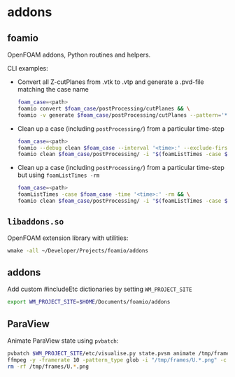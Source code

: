 # addons
## foamio
OpenFOAM addons, Python routines and helpers.

CLI examples:
- Convert all Z-cutPlanes from .vtk to .vtp and generate a .pvd-file matching the 
case name
    ```sh
    foam_case=<path>
    foamio convert $foam_case/postProcessing/cutPlanes && \
    foamio -v generate $foam_case/postProcessing/cutPlanes --pattern='*(z).vtp' --outfile=$foam_case/postProcessing/$(basename $foam_case).pvd
    ```
- Clean up a case (including `postProcessing/`) from a particular time-step
    ```sh
    foam_case=<path>
    foamio --debug clean $foam_case --interval '<time>:' --exclude-first && \
    foamio clean $foam_case/postProcessing/ -i "$(foamListTimes -case $foam_case -latestTime):"
    ```
- Clean up a case (including `postProcessing/`) from a particular time-step but using `foamListTimes -rm`
    ```sh
    foam_case=<path>
    foamListTimes -case $foam_case -time '<time>:' -rm && \
    foamio clean $foam_case/postProcessing/ -i "$(foamListTimes -case $foam_case -latestTime):"
    ```

## `libaddons.so`
OpenFOAM extension library with utilities:
```sh
wmake -all ~/Developer/Projects/foamio/addons
```

## addons
Add custom #includeEtc dictionaries by setting `WM_PROJECT_SITE`
```sh
export WM_PROJECT_SITE=$HOME/Documents/foamio/addons
```

## ParaView
Animate ParaView state using `pvbatch`:
```sh
pvbatch $WM_PROJECT_SITE/etc/visualise.py state.pvsm animate /tmp/frames/U.png --dict $WM_PROJECT_SITE/etc/caseDicts/postProcessing/visualisation/animation.png.json &&
ffmpeg -y -framerate 10 -pattern_type glob -i "/tmp/frames/U.*.png" -c:v libx264 postProcessing/U.avi &&
rm -rf /tmp/frames/U.*.png
```